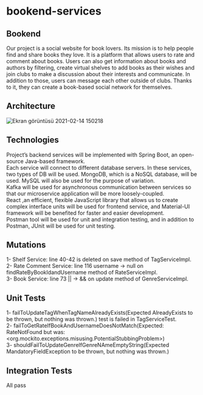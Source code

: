 # bookend-services
## Bookend
  Our project is a social website for book lovers. Its mission is to help people find and share
  books they love. It is a platform that allows users to rate and comment about books. Users can also get
  information about books and authors by filtering, create virtual shelves to add books as their wishes
  and join clubs to make a discussion about their interests and communicate. In addition to those, users 
  can message each other outside of clubs. Thanks to it, they can create a book-based social network for
  themselves. 
## Architecture
![Ekran görüntüsü 2021-02-14 150218](https://user-images.githubusercontent.com/37040918/107876215-b1805880-6ed5-11eb-80d9-ccd244238eb7.png)

## Technologies
  Project’s backend services will be implemented with Spring Boot, an open-source Java-based framework.<br />
  Each service will connect to different database servers. In these services, two types of DB will be used. MongoDB, which is a NoSQL database, will be used. MySQL will also be used for the purpose of variation. <br />
  Kafka will be used for asynchronous communication between services so that our microservice application will be more loosely-coupled. <br />
  React ,an efficient, flexible JavaScript library that allows us to create complex interface units will be used for frontend service, and Material-UI framework will be benefited for faster and easier development. <br />
  Postman tool will be used for unit and integration testing, and in addition to Postman, JUnit will be used for unit testing.<br />

## Mutations
  1- Shelf Service: line 40-42 is deleted on save method of TagServiceImpl. <br />
  2- Rate Comment Service: line 116 username -> null on findRateByBookIdandUsername method of RateServiceImpl. <br />
  3- Book Service: line 73 || -> && on update method of GenreServiceImpl. <br /> 
  
## Unit Tests
  1- failToUpdateTagWhenTagNameAlreadyExists(Expected AlreadyExists to be thrown, but nothing was thrown.) test is failed in TagServiceTest. <br />
  2- failToGetRateIfBookAndUsernameDoesNotMatch(Expected: RateNotFound but was: <org.mockito.exceptions.misusing.PotentialStubbingProblem>) <br />
  3- shouldFailToUpdateGenreIfGenreNAmeEmptyString(Expected MandatoryFieldException to be thrown, but nothing was thrown.)
 ## Integration Tests
  All pass